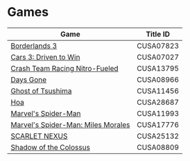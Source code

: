 # Games

| Game | Title ID |
|------|----------|
| [Borderlands 3](CUSA07823/) | CUSA07823 |
| [Cars 3: Driven to Win](CUSA07027/) | CUSA07027 |
| [Crash Team Racing Nitro-Fueled](CUSA13795/) | CUSA13795 |
| [Days Gone](CUSA08966/) | CUSA08966 |
| [Ghost of Tsushima](CUSA11456/) | CUSA11456 |
| [Hoa](CUSA28687/) | CUSA28687 |
| [Marvel's Spider-Man](CUSA11993/) | CUSA11993 |
| [Marvel's Spider-Man: Miles Morales](CUSA17776/) | CUSA17776 |
| [SCARLET NEXUS](CUSA25132/) | CUSA25132 |
| [Shadow of the Colossus](CUSA08809/) | CUSA08809 |
